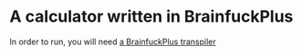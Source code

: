 # A calculator written in BrainfuckPlus

In order to run, you will need [a BrainfuckPlus transpiler](https://github.com/anarchie347/BrainfuckPlus)
